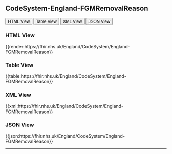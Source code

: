 ## CodeSystem-England-FGMRemovalReason

<div class="tab">
 <button class="tablinks active" onclick="openTab(event, 'HTML View')">HTML View</button>
 <button class="tablinks" onclick="openTab(event, 'Table View')">Table View</button>
  <button class="tablinks" onclick="openTab(event, 'XML View')">XML View</button>
  <button class="tablinks" onclick="openTab(event, 'JSON View')">JSON View</button>
</div>

<div id="HTML View" class="tabcontent" style="display:block">
  <h3>HTML View</h3>
{{render:https://fhir.nhs.uk/England/CodeSystem/England-FGMRemovalReason}}
</div>

<div id="Table View" class="tabcontent">
  <h3>Table View</h3>
{{table:https://fhir.nhs.uk/England/CodeSystem/England-FGMRemovalReason}}
</div>

<div id="XML View" class="tabcontent">
  <h3>XML View</h3>
{{xml:https://fhir.nhs.uk/England/CodeSystem/England-FGMRemovalReason}}
</div>

<div id="JSON View" class="tabcontent">
  <h3>JSON View</h3>
{{json:https://fhir.nhs.uk/England/CodeSystem/England-FGMRemovalReason}}
</div>

---